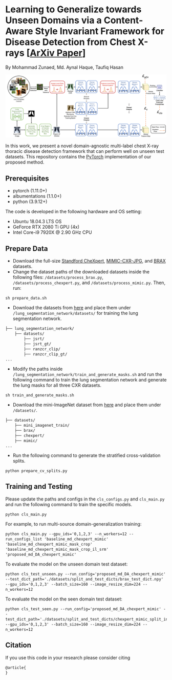 # Learning to Generalize towards Unseen Domains via a Content-Aware Style Invariant Framework for Disease Detection from Chest X-rays [[ArXiv Paper]()]
By Mohammad Zunaed, Md. Aynal Haque, Taufiq Hasan

![](images/proposed_framework.png)

In this work, we present a novel domain-agnostic multi-label chest X-ray thoracic disease detection framework that can perform well on unseen test datasets. This repository contains the [PyTorch](http://pytorch.org/) implementation of our proposed method.

## Prerequisites
- pytorch (1.11.0+)
- albumentations (1.1.0+)
- python (3.9.12+)

The code is developed in the following hardware and OS setting:
- Ubuntu 18.04.3 LTS OS
- GeForce RTX 2080 Ti GPU (4x)
- Intel Core-i9 7920X @ 2.90 GHz CPU

## Prepare Data
- Download the full-size [Standford CheXpert](https://stanfordaimi.azurewebsites.net/datasets/8cbd9ed4-2eb9-4565-affc-111cf4f7ebe2), [MIMIC-CXR-JPG](https://physionet.org/content/mimic-cxr-jpg/2.0.0/), and [BRAX](https://physionet.org/content/brax/1.1.0/) datasets.
- Change the dataset paths of the downloaded datasets inside the following files: `/datasets/process_brax.py`, `/datasets/process_chexpert.py`, and `/datasets/process_mimic.py`. Then, run:
```
sh prepare_data.sh
```
- Download the datasets from [here]() and place them under `/lung_segmentation_network/datasets/`  for training the lung segmentation network.
```
├── lung_segmentation_network/
    ├── datasets/     
        ├── jsrt/
        ├── jsrt_gt/
        ├── ranzcr_clip/
        ├── ranzcr_clip_gt/			
...
```
- Modify the paths inside `/lung_segmentation_network/train_and_generate_masks.sh` and run the following command to train the lung segmentation network and generate the lung masks for all three CXR datasets.
```
sh train_and_generate_masks.sh
```
- Download the mini-ImageNet dataset from [here]() and place them under `/datasets/`.
```
├── datasets/   
    ├── mini_imagenet_train/
    ├── brax/
    ├── chexpert/
    ├── mimic/			
...
```
- Run the following command to generate the stratified cross-validation splits.
```
python prepare_cv_splits.py
```

## Training and Testing
Please update the paths and configs in the `cls_configs.py` and `cls_main.py` and run the following command to train the specific models.
```
python cls_main.py
```

For example, to run multi-source domain-generalization training:
```
python cls_main.py --gpu_ids='0,1,2,3' --n_workers=12 --run_configs_list 'baseline_md_chexpert_mimic' 'baseline_md_chexpert_mimic_mask_crop' 'baseline_md_chexpert_mimic_mask_crop_il_srm' 'proposed_md_DA_chexpert_mimic'
```

To evaluate the model on the unseen domain test dataset:
```
python cls_test_unseen.py --run_config='proposed_md_DA_chexpert_mimic' --test_dict_path='./datasets/split_and_test_dicts/brax_test_dict.npy' --gpu_ids='0,1,2,3' --batch_size=160 --image_resize_dim=224 --n_workers=12
```

To evaluate the model on the seen domain test dataset:
```
python cls_test_seen.py --run_config='proposed_md_DA_chexpert_mimic' --test_dict_path='./datasets/split_and_test_dicts/chexpert_mimic_split_info_dict.npy' --gpu_ids='0,1,2,3' --batch_size=160 --image_resize_dim=224 --n_workers=12
```

## Citation
If you use this code in your research please consider citing
```
@article{
}
```
